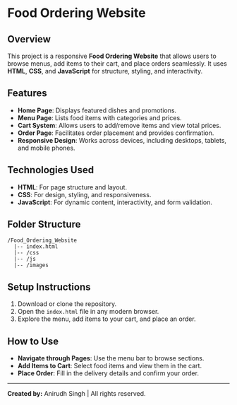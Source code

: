 # Food Ordering Website

## Overview

This project is a responsive **Food Ordering Website** that allows users to browse menus, add items to their cart, and place orders seamlessly. It uses **HTML**, **CSS**, and **JavaScript** for structure, styling, and interactivity.

## Features

- **Home Page**: Displays featured dishes and promotions.
- **Menu Page**: Lists food items with categories and prices.
- **Cart System**: Allows users to add/remove items and view total prices.
- **Order Page**: Facilitates order placement and provides confirmation.
- **Responsive Design**: Works across devices, including desktops, tablets, and mobile phones.

## Technologies Used

- **HTML**: For page structure and layout.
- **CSS**: For design, styling, and responsiveness.
- **JavaScript**: For dynamic content, interactivity, and form validation.

## Folder Structure

```
/Food_Ordering_Website
  |-- index.html
  |-- /css
  |-- /js
  |-- /images
```

## Setup Instructions

1. Download or clone the repository.
2. Open the `index.html` file in any modern browser.
3. Explore the menu, add items to your cart, and place an order.

## How to Use

- **Navigate through Pages**: Use the menu bar to browse sections.
- **Add Items to Cart**: Select food items and view them in the cart.
- **Place Order**: Fill in the delivery details and confirm your order.

---

**Created by:** Anirudh Singh | All rights reserved.

